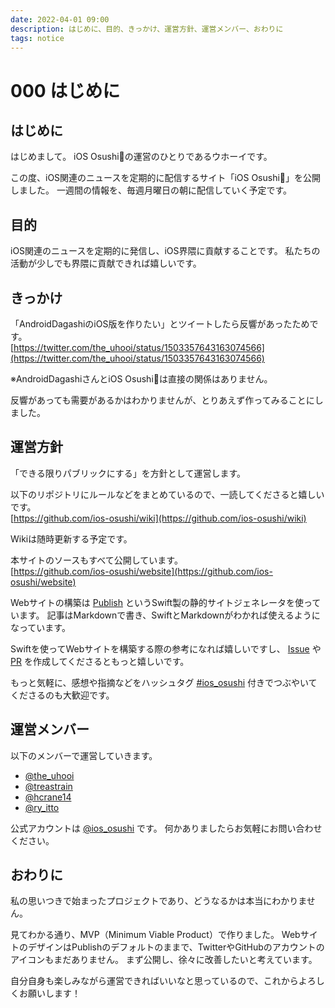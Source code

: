```yaml
---
date: 2022-04-01 09:00
description: はじめに、目的、きっかけ、運営方針、運営メンバー、おわりに
tags: notice
---
```

# 000 はじめに

## はじめに

はじめまして。
iOS Osushi🍣の運営のひとりであるウホーイです。

この度、iOS関連のニュースを定期的に配信するサイト「iOS Osushi🍣」を公開しました。
一週間の情報を、毎週月曜日の朝に配信していく予定です。

## 目的

iOS関連のニュースを定期的に発信し、iOS界隈に貢献することです。
私たちの活動が少しでも界隈に貢献できれば嬉しいです。

## きっかけ

「AndroidDagashiのiOS版を作りたい」とツイートしたら反響があったためです。  
[https://twitter.com/the_uhooi/status/1503357643163074566](https://twitter.com/the_uhooi/status/1503357643163074566)

※AndroidDagashiさんとiOS Osushi🍣は直接の関係はありません。

反響があっても需要があるかはわかりませんが、とりあえず作ってみることにしました。

## 運営方針

「できる限りパブリックにする」を方針として運営します。

以下のリポジトリにルールなどをまとめているので、一読してくださると嬉しいです。  
[https://github.com/ios-osushi/wiki](https://github.com/ios-osushi/wiki)

Wikiは随時更新する予定です。

本サイトのソースもすべて公開しています。  
[https://github.com/ios-osushi/website](https://github.com/ios-osushi/website)

Webサイトの構築は [Publish](https://github.com/JohnSundell/Publish) というSwift製の静的サイトジェネレータを使っています。
記事はMarkdownで書き、SwiftとMarkdownがわかれば使えるようになっています。

Swiftを使ってWebサイトを構築する際の参考になれば嬉しいですし、 [Issue](https://github.com/ios-osushi/website/issues) や [PR](https://github.com/ios-osushi/website/pulls) を作成してくださるともっと嬉しいです。

もっと気軽に、感想や指摘などをハッシュタグ [#ios_osushi](https://twitter.com/search?q=%23ios_osushi) 付きでつぶやいてくださるのも大歓迎です。

## 運営メンバー

以下のメンバーで運営していきます。

- [@the_uhooi](https://twitter.com/the_uhooi)
- [@treastrain](https://twitter.com/treastrain)
- [@hcrane14](https://twitter.com/hcrane14)
- [@ry_itto](https://twitter.com/ry_itto)

公式アカウントは [@ios_osushi](https://twitter.com/ios_osushi) です。
何かありましたらお気軽にお問い合わせください。

## おわりに

私の思いつきで始まったプロジェクトであり、どうなるかは本当にわかりません。  

見てわかる通り、MVP（Minimum Viable Product）で作りました。
WebサイトのデザインはPublishのデフォルトのままで、TwitterやGitHubのアカウントのアイコンもまだありません。
まず公開し、徐々に改善したいと考えています。

自分自身も楽しみながら運営できればいいなと思っているので、これからよろしくお願いします！
